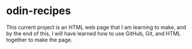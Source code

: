 # odin-recipes
This current project is an HTML web page that I am learning to make,
and by the end of this, I will have learned how to use GitHub, Git,
and HTML together to make the page.
